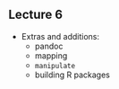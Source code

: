 ## Lecture 6
- Extras and additions:
    - pandoc
    - mapping
    - `manipulate`
    - building R packages

